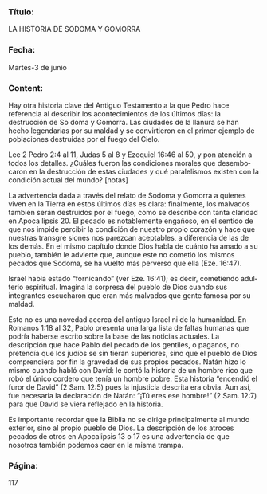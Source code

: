 ### Título:

LA HISTORIA DE SODOMA Y GOMORRA

### Fecha:

Martes-3 de junio

### Content:

Hay otra historia clave del Antiguo Testamento a la que Pedro hace referencia
al describir los acontecimientos de los últimos días: la destrucción de So­
doma y Gomorra. Las ciudades de la llanura se han hecho legendarias por
su maldad y se convirtieron en el primer ejemplo de poblaciones destruidas
por el fuego del Cielo.

Lee 2 Pedro 2:4 al 11, Judas 5 al 8 y Ezequiel 16:46 al 50, y pon atención a
todos los detalles. ¿Cuáles fueron las condiciones morales que desembo­
caron en la destrucción de estas ciudades y qué paralelismos existen con
la condición actual del mundo? [notas]

La advertencia dada a través del relato de Sodoma y Gomorra a quienes viven
en la Tierra en estos últimos días es clara: finalmente, los malvados también
serán destruidos por el fuego, como se describe con tanta claridad en Apoca­
lipsis 20. El pecado es notablemente engañoso, en el sentido de que nos impide
percibir la condición de nuestro propio corazón y hace que nuestras transgre­
siones nos parezcan aceptables, a diferencia de las de los demás. En el mismo
capítulo donde Dios habla de cuánto ha amado a su pueblo, también le advierte
que, aunque este no cometió los mismos pecados que Sodoma, se ha vuelto más
perverso que ella (Eze. 16:47).

Israel había estado “fornicando” (ver Eze. 16:41); es decir, cometiendo adul­
terio espiritual. Imagina la sorpresa del pueblo de Dios cuando sus integrantes
escucharon que eran más malvados que gente famosa por su maldad.

Esto no es una novedad acerca del antiguo Israel ni de la humanidad. En
Romanos 1:18 al 32, Pablo presenta una larga lista de faltas humanas que podría
haberse escrito sobre la base de las noticias actuales. La descripción que hace
Pablo del pecado de los gentiles, o paganos, no pretendía que los judíos se sin­
tieran superiores, sino que el pueblo de Dios comprendiera por fin la gravedad
de sus propios pecados. Natán hizo lo mismo cuando habló con David: le contó
la historia de un hombre rico que robó el único cordero que tenía un hombre
pobre. Esta historia “encendió el furor de David” (2 Sam. 12:5) pues la injusticia
descrita era obvia. Aun así, fue necesaria la declaración de Natán: “¡Tú eres ese
hombre!” (2 Sam. 12:7) para que David se viera reflejado en la historia.

Es importante recordar que la Biblia no se dirige principalmente al mundo
exterior, sino al propio pueblo de Dios. La descripción de los atroces pecados
de otros en Apocalipsis 13 o 17 es una advertencia de que nosotros también
podemos caer en la misma trampa.

### Página:

117
